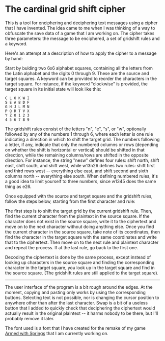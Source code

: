 # The cardinal grid shift cipher

This is a tool for enciphering and deciphering text messages using a cipher that
I have invented. The idea came to me when I was thinking of a way to obfuscate
the save data of a game that I am working on. The cipher takes three parameters:
the message to be enciphered, a set of gridshift rules and a keyword.

Here's an attempt at a description of how to apply the cipher to a message by
hand:

Start by bulding two 6x6 alphabet squares, containing all the letters from the
Latin alphabet and the digits 0 through 9. These are the source and target squares.
A keyword can be provided to reorder the characters in the target square. For 
nstance, if the keyword "clockwise" is provided, the target square in its initial
state will look like this:

```
C L O K W I
S E A B D F
G H J L M N
P Q R T V X
Y Z 0 1 2 3
4 5 6 7 8 9
```

The gridshift rules consist of the letters "n", "e", "s", or "w", optionally
followed by any of the numbers 1 through 6, where each letter is one rule
indicating a direction in which to shift the target grid. The numbers
following a letter, if any, indicate that only the numbered columns or rows
(depending on whether the shift is horizontal or vertical)
should be shifted in that direction, while the remaining columns/rows are
shifted in the opposite direction. For instance, the string "nesw" defines
four rules: shift north, shift east, shift south, and shift west, while w13n26
defines two rules: shift first and third rows west -- everything else east,
and shift second and sixth columns north -- everything else south. When
defining numbered rules, it's a good idea to limit yourself to three numbers,
since w1345 does the same thing as e26.

Once equipped with the source and target square and the gridshift rules,
follow the steps below, starting from the first character and rule:

The first step is to shift the target grid by the current gridshift rule.
Then, find the current character from the plaintext in the source square.
If the character does not exist in the source square, write it to the
ciphertext and move on to the next character without doing anything else.
Once you find the current character in the source square, take note of its
coordinates, then find the character in the target square with the same
coordinates and write that to the ciphertext. Then move on to the next
rule and plaintext character and repeat the process. If at the last rule,
go back to the first one.

Decoding the ciphertext is done by the same process, except instead of
looking up characters in the source square and finding the corresponding
character in the target square, you look up in the target square and find
in the source square. (The gridshift rules are still applied to the target
square).

---

The user interface of the program is a bit rough around the edges. At the
moment, copying and pasting only works by using the corresponding buttons.
Selecting text is not possible, nor is changing the cursor position to
anywhere other than after the last character. Swap is a bit of a useless
button that I added to quickly check that deciphering the ciphertext would
actually result in the original plaintext -- it harms nobody to be there,
but I'll probably remove it later.

The font used is a font that I have created for the remake of my game
[Armed with Springs](https://github.com/quotepilgrim/armed-w-springs)
that I am currently working on.

























